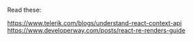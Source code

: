 Read these:

https://www.telerik.com/blogs/understand-react-context-api
https://www.developerway.com/posts/react-re-renders-guide